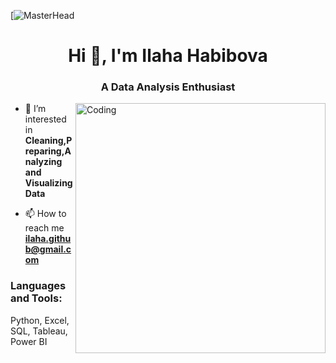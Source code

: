 [![MasterHead](https://i.pinimg.com/originals/fc/71/63/fc71635c7f1b09ed30413f59bb749582.gif)

<h1 align="center">Hi 👋, I'm Ilaha Habibova</h1>
<h3 align="center">A Data Analysis Enthusiast</h3>
<img align="right" alt="Coding" width="400" src="https://cdn.prod.website-files.com/667460ccc43a88651a3236c3/66cd00783b43b2e53bfc4562_60d354d11e28ba37b767f933_Data%2520points%2520(1).gif">


- 👀 I’m interested in **Cleaning,Preparing,Analyzing and Visualizing Data**

- 📫 How to reach me **ilaha.github@gmail.com**

<h3 align="left">Languages and Tools:</h3>
Python, Excel, SQL, Tableau, Power BI


